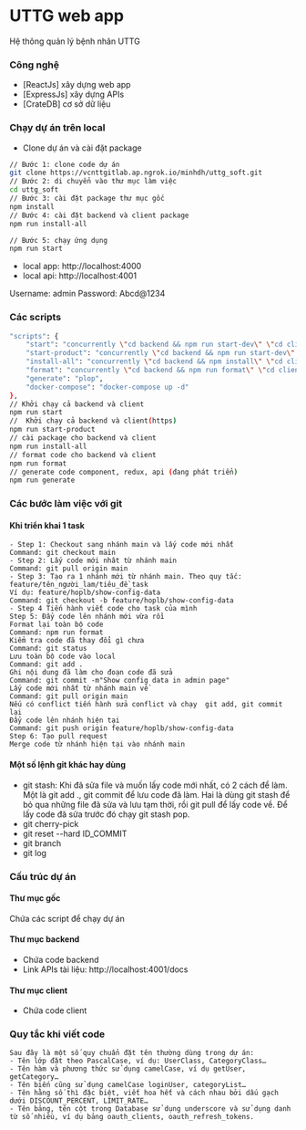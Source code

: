 # UTTG web app
Hệ thông quản lý bệnh nhân UTTG

### Công nghệ

- [ReactJs] xây dựng web app
- [ExpressJs] xây dựng APIs
- [CrateDB] cơ sở dữ liệu

### Chạy dự án trên local

- Clone dự án và cài đặt package


```sh
// Bước 1: clone code dự án
git clone https://vcnttgitlab.ap.ngrok.io/minhdh/uttg_soft.git
// Bước 2: di chuyển vào thư mục làm việc
cd uttg_soft
// Bước 3: cài đặt package thư mục gốc
npm install
// Bước 4: cài đặt backend và client package
npm run install-all

// Bước 5: chạy ứng dụng
npm run start
```

- local app: http://localhost:4000
- local api: http://localhost:4001


Username: admin
Password: Abcd@1234

### Các scripts 
```sh
"scripts": {
    "start": "concurrently \"cd backend && npm run start-dev\" \"cd client && npm run start\"",
    "start-product": "concurrently \"cd backend && npm run start-dev\" \"cd client && npm run start-https\"",
    "install-all": "concurrently \"cd backend && npm install\" \"cd client && npm install\"",
    "format": "concurrently \"cd backend && npm run format\" \"cd client && npm run format\"",
    "generate": "plop",
    "docker-compose": "docker-compose up -d"
},
// Khởi chạy cả backend và client
npm run start
//  Khởi chạy cả backend và client(https)
npm run start-product
// cài package cho backend và client
npm run install-all
// format code cho backend và client 
npm run format 
// generate code component, redux, api (đang phát triển)
npm run generate
```

### Các bước làm việc với git
#### Khi triển khai 1 task
```
- Step 1: Checkout sang nhánh main và lấy code mới nhất
Command: git checkout main
- Step 2: Lấy code mới nhât từ nhánh main
Command: git pull origin main
- Step 3: Tạo ra 1 nhánh mới từ nhánh main. Theo quy tắc: feature/tên_người_lam/tiêu_đề_task
Ví dụ: feature/hoplb/show-config-data
Command: git checkout -b feature/hoplb/show-config-data
- Step 4 Tiến hành viết code cho task của mình
Step 5: Đẩy code lên nhánh mới vừa rồi
Format lại toàn bộ code
Command: npm run format
Kiểm tra code đã thay đổi gì chưa
Command: git status
Lưu toàn bộ code vào local
Command: git add .
Ghi nội dung đã làm cho đoạn code đã sửa
Command: git commit -m"Show config data in admin page"
Lấy code mới nhất từ nhánh main về
Command: git pull origin main
Nếu có conflict tiến hành sửa conflict và chạy  git add, git commit lại
Đẩy code lên nhánh hiện tại
Command: git push origin feature/hoplb/show-config-data
Step 6: Tạo pull request
Merge code từ nhánh hiện tại vào nhánh main
```
#### Một số lệnh git khác hay dùng
- git stash: Khi đã sửa file và muốn lấy code mới nhất, có 2 cách để làm. Một là git add ., git commit để lưu code đã làm. Hai là dùng git stash để bỏ qua những file đã sửa và lưu tạm thời, rồi git pull để lấy code về. Để lấy code đã sửa trước đó chạy git stash pop.
- git cherry-pick
- git reset --hard ID_COMMIT
- git branch 
- git log
### Cấu trúc dự án
#### Thư mục gốc
Chứa các script để chạy dự án
#### Thư mục backend
- Chứa code backend
- Link APIs tài liệu: http://localhost:4001/docs
#### Thư mục client
- Chứa code client


### Quy tắc khi viết code
```
Sau đây là một số quy chuẩn đặt tên thường dùng trong dự án:
- Tên lớp đặt theo PascalCase, ví dụ: UserClass, CategoryClass…
- Tên hàm và phương thức sử dụng camelCase, ví dụ getUser, getCategory…
- Tên biến cũng sử dụng camelCase loginUser, categoryList…
- Tên hằng số thì đặc biệt, viết hoa hết và cách nhau bởi dấu gạch dưới DISCOUNT_PERCENT, LIMIT_RATE…
- Tên bảng, tên cột trong Database sử dụng underscore và sử dụng danh từ số nhiều, ví dụ bảng oauth_clients, oauth_refresh_tokens.

```


